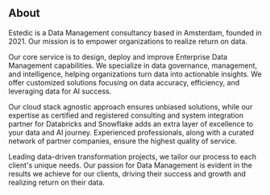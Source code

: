 ## About

<!--

**Here are some ideas to get you started:**

🙋‍♀️ A short introduction - what is your organization all about?
🌈 Contribution guidelines - how can the community get involved?
👩‍💻 Useful resources - where can the community find your docs? Is there anything else the community should know?
🍿 Fun facts - what does your team eat for breakfast?
🧙 Remember, you can do mighty things with the power of [Markdown](https://docs.github.com/github/writing-on-github/getting-started-with-writing-and-formatting-on-github/basic-writing-and-formatting-syntax)
-->
Estedic is a Data Management consultancy based in Amsterdam, founded in 2021. Our mission is to empower organizations to realize return on data.

Our core service is to design, deploy and improve Enterprise Data Management capabilities. We specialize in data governance, management, and intelligence, helping organizations turn data into actionable insights. We offer customized solutions focusing on data accuracy, efficiency, and leveraging data for AI success.

Our cloud stack agnostic approach ensures unbiased solutions, while our expertise as certified and registered consulting and system integration partner for Databricks and Snowflake adds an extra layer of excellence to your data and AI journey. Experienced professionals, along with a curated network of partner companies, ensure the highest quality of service.

Leading data-driven transformation projects, we tailor our process to each client's unique needs. Our passion for Data Management is evident in the results we achieve for our clients, driving their success and growth and realizing return on their data. 
